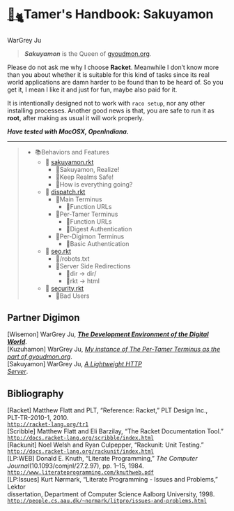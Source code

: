 # [🏡](http://gyoudmon.org/~wargrey:sakuyamon)[<sub>🐈</sub>](http://gyoudmon.org/~wargrey:wisemon)Tamer's Handbook: Sakuyamon

WarGrey Ju

> _**Sakuyamon**_ is the Queen of [gyoudmon.org](http://gyoudmon.org).

Please do not ask me why I choose **Racket**. Meanwhile I don’t know
more than you about whether it is suitable for this kind of tasks since
its real world applications are damn harder to be found than to be heard
of. So you get it, I mean I like it and just for fun, maybe also paid
for it.

It is intentionally designed not to work with `raco setup`, nor any
other installing processes. Another good news is that, you are safe to
run it as **root**, after making as usual it will work properly.

_**Have tested with MacOSX, OpenIndiana.**_

---

> + 📚Behaviors and Features
>     + 📖
[sakuyamon.rkt](http://gyoudmon.org/~wargrey:sakuyamon/sakuyamon.rkt)
>       + 📑Sakuyamon, Realize!
>       + 📑Keep Realms Safe!
>       + 📑How is everything going?
>     + 📖
[dispatch.rkt](http://gyoudmon.org/~wargrey:sakuyamon/dispatch.rkt)
>       + 📑Main Terminus
>         + 📑Function URLs
>       + 📑Per-Tamer Terminus
>         + 📑Function URLs
>         + 📑Digest Authentication
>       + 📑Per-Digimon Terminus
>         + 📑Basic Authentication
>     + 📖
[seo.rkt](http://gyoudmon.org/~wargrey:sakuyamon/seo.rkt)
>       + 📑/robots.txt
>       + 📑Server Side Redirections
>         + 📑dir -> dir/
>         + 📑rkt -> html
>     + 📖
[security.rkt](http://gyoudmon.org/~wargrey:sakuyamon/security.rkt)
>       + 📑Bad Users

## Partner Digimon

\[Wisemon\]   WarGrey Ju, _[**The Development Environment of the Digital        
              World**](http://gyoudmon.org/~wargrey:wisemon)_.                  
\[Kuzuhamon\] WarGrey Ju, _[My instance of The Per-Tamer Terminus as the part of
              gyoudmon.org](http://gyoudmon.org/~wargrey:kuzuhamon)_.           
\[Sakuyamon\] WarGrey Ju, _[A Lightweight HTTP                                  
              Server](http://gyoudmon.org/~wargrey:sakuyamon)_.                 

## Bibliography

\[Racket\]    Matthew Flatt and PLT, “Reference: Racket,” PLT Design Inc.,                                                                          
              PLT-TR-2010-1, 2010.                                                                                                                  
              [`http://racket-lang.org/tr1`](http://racket-lang.org/tr1)                                                                            
\[Scribble\]  Matthew Flatt and Eli Barzilay, “The Racket Documentation Tool.”                                                                      
              [`http://docs.racket-lang.org/scribble/index.html`](http://docs.racket-lang.org/scribble/index.html)                                  
\[Rackunit\]  Noel Welsh and Ryan Culpepper, “Rackunit: Unit Testing.”                                                                              
              [`http://docs.racket-lang.org/rackunit/index.html`](http://docs.racket-lang.org/rackunit/index.html)                                  
\[LP:WEB\]    Donald E. Knuth, “Literate Programming,” _The Computer                                                                                
              Journal_\(10.1093/comjnl/27.2.97\), pp. 1–15, 1984.                                                                                   
              [`http://www.literateprogramming.com/knuthweb.pdf`](http://www.literateprogramming.com/knuthweb.pdf)                                  
\[LP:Issues\] Kurt Nørmark, “Literate Programming - Issues and Problems,” Lektor                                                                    
              dissertation, Department of Computer Science Aalborg University, 1998.                                                                
              [`http://people.cs.aau.dk/~normark/litpro/issues-and-problems.html`](http://people.cs.aau.dk/~normark/litpro/issues-and-problems.html)
